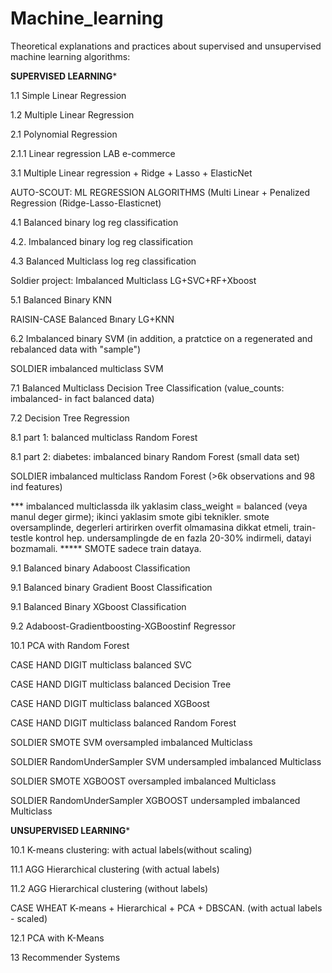 # Machine_learning

Theoretical explanations and practices about supervised and unsupervised machine learning algorithms:

**********************SUPERVISED LEARNING***********************

1.1 Simple Linear Regression

1.2 Multiple Linear Regression

2.1 Polynomial Regression

2.1.1 Linear regression LAB e-commerce

3.1 Multiple Linear regression + Ridge + Lasso + ElasticNet

AUTO-SCOUT: ML REGRESSION ALGORITHMS (Multi Linear + Penalized Regression (Ridge-Lasso-Elasticnet)

4.1 Balanced binary log reg classification

4.2. Imbalanced binary log reg classification

4.3 Balanced Multiclass log reg classification

Soldier project: Imbalanced Multiclass LG+SVC+RF+Xboost

5.1 Balanced Binary KNN

RAISIN-CASE Balanced Bınary LG+KNN

6.2 Imbalanced binary SVM (in addition, a pratctice on a regenerated and rebalanced data with "sample")

SOLDIER imbalanced multiclass SVM

7.1 Balanced Multiclass Decision Tree Classification (value_counts: imbalanced- in fact balanced data)

7.2 Decision Tree Regression

8.1 part 1: balanced multiclass Random Forest

8.1 part 2: diabetes: imbalanced binary Random Forest (small data set)

SOLDIER imbalanced multiclass Random Forest (>6k observations and 98 ind features)

*** imbalanced multiclassda ilk yaklasim class_weight = balanced (veya manul deger girme); ikinci yaklasim smote gibi teknikler.
smote oversamplinde, degerleri artirirken overfit olmamasina dikkat etmeli, train-testle kontrol hep. undersamplingde de en fazla 20-30% indirmeli, datayi bozmamali. ***** SMOTE sadece train dataya.

9.1 Balanced binary Adaboost Classification

9.1 Balanced binary Gradient Boost Classification

9.1 Balanced Binary XGboost Classification

9.2 Adaboost-Gradientboosting-XGBoostinf Regressor

10.1 PCA with Random Forest

CASE HAND DIGIT multiclass balanced SVC

CASE HAND DIGIT multiclass balanced Decision Tree

CASE HAND DIGIT multiclass balanced XGBoost

CASE HAND DIGIT multiclass balanced Random Forest

SOLDIER SMOTE SVM oversampled imbalanced Multiclass

SOLDIER RandomUnderSampler SVM undersampled imbalanced Multiclass

SOLDIER SMOTE XGBOOST oversampled imbalanced Multiclass

SOLDIER RandomUnderSampler XGBOOST undersampled imbalanced Multiclass

**********************UNSUPERVISED LEARNING***********************


10.1 K-means clustering: with actual labels(without scaling)

11.1 AGG Hierarchical clustering (with actual labels)

11.2 AGG Hierarchical clustering (without labels)

CASE WHEAT K-means + Hierarchical + PCA + DBSCAN. (with actual labels - scaled)

12.1 PCA with K-Means

13 Recommender Systems
